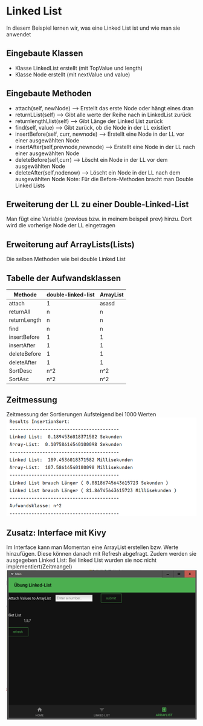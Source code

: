 # Linked List
In diesem Beispiel lernen wir, was eine Linked List ist und wie man sie anwendet


## Eingebaute Klassen
 * Klasse LinkedList erstellt (mit TopValue und length)
 * Klasse Node erstellt (mit nextValue und value)

## Eingebaute Methoden
* attach(self, newNode) --> Erstellt das erste Node oder hängt eines dran
* returnLList(self) --> Gibt alle werte der Reihe nach in LinkedList zurück
* returnlengthLlist(self) --> Gibt Länge der Linked List zurück
* find(self, value) --> Gibt zurück, ob die Node in der LL existiert
* insertBefore(self, curr, newnode) --> Erstellt eine Node in der LL vor einer ausgewählten Node
* insertAfter(self,prevnode,newnode) --> Erstellt eine Node in der LL nach einer ausgewählten Node
* deleteBefore(self,curr) -->  Löscht ein Node in der LL vor dem ausgewählten Node
* deleteAfter(self,nodenow) -->  Löscht ein Node in der LL nach dem ausgewählten Node
Note: Für die Before-Methoden bracht man Double Linked Lists

## Erweiterung der LL zu einer Double-Linked-List
Man fügt eine Variable (previous bzw. in meinem beispeil prev) hinzu.
Dort wird die vorherige Node der LL eingetragen

## Erweiterung auf ArrayLists(Lists)
Die selben Methoden wie bei double Linked List

## Tabelle der Aufwandsklassen
| Methode       | double-linked-list | ArrayList|
| ------------- | -------------   |--------------|
|attach| 1  |asasd|
|returnAll| n  |n|
|returnLength| n  |n|
|find| n  |n|
|insertBefore| 1  |1|
|insertAfter| 1  |1|
|deleteBefore| 1  |1|
|deleteAfter| 1  |1|
|SortDesc| n^2  |n^2|
|SortAsc| n^2  |n^2|

## Zeitmessung
Zeitmessung der Sortierungen Aufsteigend bei 1000 Werten
![Zeit](https://github.com/SpiritKingTV/5AHWII_RUBNER_SWP/blob/main/LinkedList/Bild_2022-03-23_201819.png)

## Zusatz: Interface mit Kivy
Im Interface kann man Momentan eine ArrayList erstellen bzw. Werte hinzufügen. Diese können danach mit Refresh abgefragt. Zudem werden sie ausgegeben
Linked List: Bei linked List wurden sie noc nicht implementiert(Zeitmangel)
![Menü](https://github.com/SpiritKingTV/5AHWII_RUBNER_SWP/blob/main/LinkedList/Bild_2022-03-23_201308.png)

